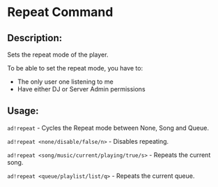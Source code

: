 # Repeat Command

## Description:
Sets the repeat mode of the player.

To be able to set the repeat mode, you have to:
- The only user one listening to me
- Have either DJ or Server Admin permissions

## Usage:
`ad!repeat` - Cycles the Repeat mode between None, Song and Queue.

`ad!repeat <none/disable/false/n>` - Disables repeating.

`ad!repeat <song/music/current/playing/true/s>` - Repeats the current song.

`ad!repeat <queue/playlist/list/q>` - Repeats the current queue.
